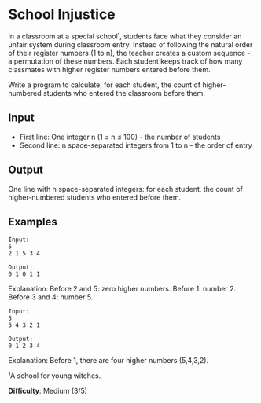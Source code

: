 # School Injustice

In a classroom at a special school¹, students face what they consider an unfair system during classroom entry. Instead of following the natural order of their register numbers (1 to n), the teacher creates a custom sequence - a permutation of these numbers. Each student keeps track of how many classmates with higher register numbers entered before them.

Write a program to calculate, for each student, the count of higher-numbered students who entered the classroom before them.

## Input

- First line: One integer n (1 ≤ n ≤ 100) - the number of students
- Second line: n space-separated integers from 1 to n - the order of entry

## Output

One line with n space-separated integers: for each student, the count of higher-numbered students who entered before them.

## Examples

```
Input:
5
2 1 5 3 4

Output:
0 1 0 1 1
```

Explanation: Before 2 and 5: zero higher numbers. Before 1: number 2. Before 3 and 4: number 5.

```
Input:
5
5 4 3 2 1

Output:
0 1 2 3 4
```

Explanation: Before 1, there are four higher numbers (5,4,3,2).

¹A school for young witches.

**Difficulty**: Medium (3/5)
